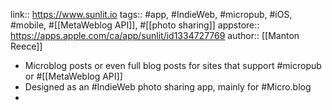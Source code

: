 ---
---

link:: https://www.sunlit.io
tags:: #app, #IndieWeb, #micropub, #iOS, #mobile, #[[MetaWeblog API]], #[[photo sharing]] 
appstore:: https://apps.apple.com/ca/app/sunlit/id1334727769
author:: [[Manton Reece]]

- Microblog posts or even full blog posts for sites that support #micropub or #[[MetaWeblog API]]
- Designed as an #IndieWeb photo sharing app, mainly for #Micro.blog
-